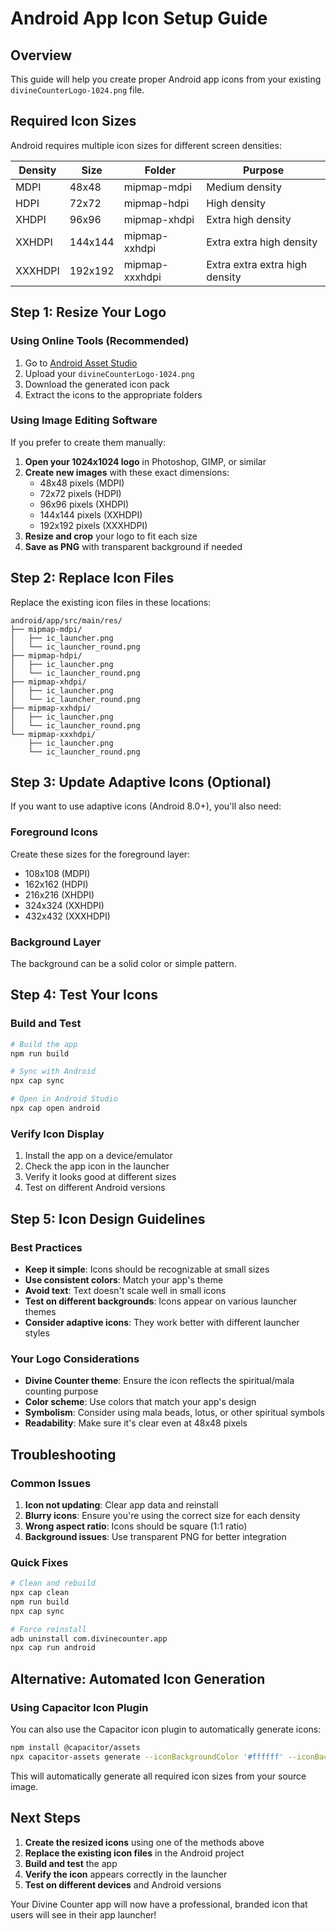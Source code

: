 # Android App Icon Setup Guide

## Overview
This guide will help you create proper Android app icons from your existing `divineCounterLogo-1024.png` file.

## Required Icon Sizes
Android requires multiple icon sizes for different screen densities:

| Density | Size | Folder | Purpose |
|---------|------|--------|---------|
| MDPI | 48x48 | mipmap-mdpi | Medium density |
| HDPI | 72x72 | mipmap-hdpi | High density |
| XHDPI | 96x96 | mipmap-xhdpi | Extra high density |
| XXHDPI | 144x144 | mipmap-xxhdpi | Extra extra high density |
| XXXHDPI | 192x192 | mipmap-xxxhdpi | Extra extra extra high density |

## Step 1: Resize Your Logo

### Using Online Tools (Recommended)
1. Go to [Android Asset Studio](https://romannurik.github.io/AndroidAssetStudio/icons-launcher.html)
2. Upload your `divineCounterLogo-1024.png`
3. Download the generated icon pack
4. Extract the icons to the appropriate folders

### Using Image Editing Software
If you prefer to create them manually:

1. **Open your 1024x1024 logo** in Photoshop, GIMP, or similar
2. **Create new images** with these exact dimensions:
   - 48x48 pixels (MDPI)
   - 72x72 pixels (HDPI) 
   - 96x96 pixels (XHDPI)
   - 144x144 pixels (XXHDPI)
   - 192x192 pixels (XXXHDPI)
3. **Resize and crop** your logo to fit each size
4. **Save as PNG** with transparent background if needed

## Step 2: Replace Icon Files

Replace the existing icon files in these locations:

```
android/app/src/main/res/
├── mipmap-mdpi/
│   ├── ic_launcher.png
│   └── ic_launcher_round.png
├── mipmap-hdpi/
│   ├── ic_launcher.png
│   └── ic_launcher_round.png
├── mipmap-xhdpi/
│   ├── ic_launcher.png
│   └── ic_launcher_round.png
├── mipmap-xxhdpi/
│   ├── ic_launcher.png
│   └── ic_launcher_round.png
└── mipmap-xxxhdpi/
    ├── ic_launcher.png
    └── ic_launcher_round.png
```

## Step 3: Update Adaptive Icons (Optional)

If you want to use adaptive icons (Android 8.0+), you'll also need:

### Foreground Icons
Create these sizes for the foreground layer:
- 108x108 (MDPI)
- 162x162 (HDPI)
- 216x216 (XHDPI)
- 324x324 (XXHDPI)
- 432x432 (XXXHDPI)

### Background Layer
The background can be a solid color or simple pattern.

## Step 4: Test Your Icons

### Build and Test
```bash
# Build the app
npm run build

# Sync with Android
npx cap sync

# Open in Android Studio
npx cap open android
```

### Verify Icon Display
1. Install the app on a device/emulator
2. Check the app icon in the launcher
3. Verify it looks good at different sizes
4. Test on different Android versions

## Step 5: Icon Design Guidelines

### Best Practices
- **Keep it simple**: Icons should be recognizable at small sizes
- **Use consistent colors**: Match your app's theme
- **Avoid text**: Text doesn't scale well in small icons
- **Test on different backgrounds**: Icons appear on various launcher themes
- **Consider adaptive icons**: They work better with different launcher styles

### Your Logo Considerations
- **Divine Counter theme**: Ensure the icon reflects the spiritual/mala counting purpose
- **Color scheme**: Use colors that match your app's design
- **Symbolism**: Consider using mala beads, lotus, or other spiritual symbols
- **Readability**: Make sure it's clear even at 48x48 pixels

## Troubleshooting

### Common Issues
1. **Icon not updating**: Clear app data and reinstall
2. **Blurry icons**: Ensure you're using the correct size for each density
3. **Wrong aspect ratio**: Icons should be square (1:1 ratio)
4. **Background issues**: Use transparent PNG for better integration

### Quick Fixes
```bash
# Clean and rebuild
npx cap clean
npm run build
npx cap sync

# Force reinstall
adb uninstall com.divinecounter.app
npx cap run android
```

## Alternative: Automated Icon Generation

### Using Capacitor Icon Plugin
You can also use the Capacitor icon plugin to automatically generate icons:

```bash
npm install @capacitor/assets
npx capacitor-assets generate --iconBackgroundColor '#ffffff' --iconBackgroundColorDark '#000000' --splashBackgroundColor '#ffffff' --splashBackgroundColorDark '#000000'
```

This will automatically generate all required icon sizes from your source image.

## Next Steps

1. **Create the resized icons** using one of the methods above
2. **Replace the existing icon files** in the Android project
3. **Build and test** the app
4. **Verify the icon** appears correctly in the launcher
5. **Test on different devices** and Android versions

Your Divine Counter app will now have a professional, branded icon that users will see in their app launcher!













